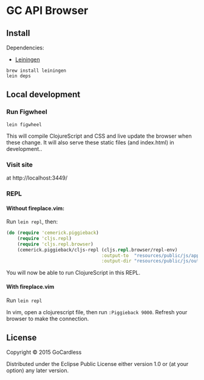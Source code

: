 # GC API Browser

## Install

Dependencies:
- [Leiningen](http://leiningen.org/)

```
brew install leiningen
lein deps
```

## Local development

### Run Figwheel

`lein figwheel`

This will compile ClojureScript and CSS and live update the browser when these change.
It will also serve these static files (and index.html) in development..

### Visit site
at http://localhost:3449/

### REPL

#### Without fireplace.vim:

Run `lein repl`, then:

```clj
(do (require 'cemerick.piggieback)
    (require 'cljs.repl)
    (require 'cljs.repl.browser)
    (cemerick.piggieback/cljs-repl (cljs.repl.browser/repl-env)
                                   :output-to  "resources/public/js/app.js"
                                   :output-dir "resources/public/js/out"))
```

You will now be able to run ClojureScript in this REPL.

#### With fireplace.vim

Run `lein repl`

In vim, open a clojurescript file, then run `:Piggieback 9000`. Refresh your browser to
make the connection.

## License

Copyright © 2015 GoCardless

Distributed under the Eclipse Public License either version 1.0 or (at
your option) any later version.
